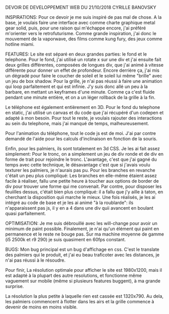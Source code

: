 DEVOIR DE DEVELOPPEMENT WEB DU 21/10/2018 CYRILLE BANOVSKY


INSPIRATIONS:
Pour ce devoir je me suis inspiré de pas mal de chose. A la base, je voulais faire une interface avec comme charte graphique metal gear solid, puis, pour une raison qui m'échappe encore, j'ai préféré m'orienter vers le retrofuturisme. Comme grande inspiration, j'ai donc le mouvement de la vaporwave, des films comme kung fury, des jeux comme hotline miami.

FEATURES:
Le site est séparé en deux grandes parties: le fond et le telephone.
Pour le fond, j'ai utilisé un rotate x sur une div et j'ai ensuite fait deux grilles différentes, composées de longues div, que j'ai animé à vitesse différente pour donner un effet de profondeur. Encore derrière ça, j'ai mis un dégradé pour faire le coucher de soleil et le soleil lui même "brille" avec un jeu de box shadow.
Pour la grille, je n'ai pas réussi à faire une animation qui loop parfaitement et qui est infinie. J'y suis donc allé un peu à la barbare, en mettant un keyframes d'une minute. Comme ça c'est fluide pendant une minute entière, et on a un léger rollback de la grille à la fin.

Le téléphone est également entièrement en 3D. Pour le fond du telephone en static, j'ai utilisé un canvas et du code que j'ai récupéré d'un codepen et adapté à mon besoin. Pour tout le reste, je voulais rajouter des interactions au sein du telephone, mais j'ai manqué de temps, malheureusement.

Pour l'animation du téléphone, tout le code js est de moi. J'ai par contre demandé de l'aide pour les calculs d'inclinaison en fonction de la souris.

Enfin, pour les palmiers, ils sont totalement en 3d CSS. Je les ai fait assez simplement: Pour le tronc, on a simplement un jeu de div ronde et de div en forme de trait pour rejoindre le tronc. L'avantage, c'est que j'ai gagné du temps avec cette technique, le désavantage c'est que si j'avais voulu texturer les palmiers, je n'aurais pas pu. 
Pour les branches en revanche c'était un peu plus compliqué: Les branches en elle-même étaient assez facile à réaliser, fallu une petite heure à toucher aux options de border de div pour trouver une forme qui me convenait. Par contre, pour disposer les feuiilles dessus, c'était bien plus compliqué: il a fallu que j'y aille à taton, en cherchant la disposition quii marche le mieux.
Une fois réalisés, je les ai intégré au code de base et je les ai animé "à la roublarde": ils n'apparaissent pas js, il y en a 4 dans une div quii avancent en boulant quasi parfaitement.


OPTIMISATION:
Je me suis débrouillé avec les will-change pour avoir un minimum de paint possible. Finalement, je n'ai qu'un élément qui paint en permanence et le reste ne bouge pas. Sur ma machine moyenne de gamme (i5 2500k et r9 290) je suis quasiment en 60fps constant. 


BUGS:
Mon bug principal est un bug d'affichage en css. C'est le translate des palmiers qui le produit, et j'ai eu beau traficoter avec les distances, je n'ai pas réussi à le résoudre.


Pour finir, La résolution optimale pour afficher le site est 1980x1200, mais il est adapté à la plupart des autre resolutions, et fonctionne même vaguement sur mobile (même si plusieurs features buggent), à ma grande surprise.

La résolution la plus petite à laquelle rien est cassée est 1320x790. Au dela, les palmiers commencent à flotter dans les airs et la grille commence à devenir de moins en moins visible.
